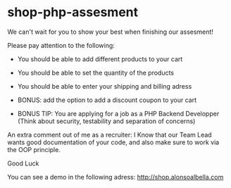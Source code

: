 # shop-php-assesment
We can't wait for you to show your best when finishing our assesment!

Please pay attention to the following:

- You should be able to add different products to your cart
- You should be able to set the quantity of the products
- You should be able to enter your shipping and billing adress

- BONUS: add the option to add a discount coupon to your cart
- BONUS TIP: You are applying for a job as a PHP Backend Developper (Think about security, testability and separation of concerns)

An extra comment out of me as a recruiter: I Know that our Team Lead wants good documentation of your code, and also make sure to work via the OOP principle.

Good Luck

You can see a demo in the following adress: http://shop.alonsoalbella.com